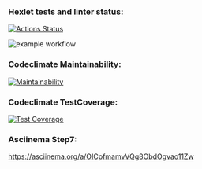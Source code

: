 ### Hexlet tests and linter status:
[![Actions Status](https://github.com/a88217/java-project-71/actions/workflows/hexlet-check.yml/badge.svg)](https://github.com/a88217/java-project-71/actions)

![example workflow](https://github.com/a88217/java-project-71/actions/workflows/workflow.yml/badge.svg)

### Codeclimate Maintainability:
[![Maintainability](https://api.codeclimate.com/v1/badges/098528b02ee65fd10d06/maintainability)](https://codeclimate.com/github/a88217/java-project-71/maintainability)

### Codeclimate TestCoverage:
[![Test Coverage](https://api.codeclimate.com/v1/badges/098528b02ee65fd10d06/test_coverage)](https://codeclimate.com/github/a88217/java-project-71/test_coverage)

### Asciinema Step7:
https://asciinema.org/a/OICpfmamvVQg8ObdOgvao11Zw